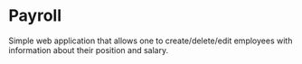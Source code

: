 # Payroll
Simple web application that allows one to create/delete/edit employees with information about their position and salary. 

